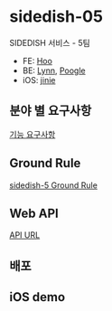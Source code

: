 # sidedish-05
SIDEDISH 서비스 - 5팀

* FE: [Hoo](https://github.com/choisohyun)
* BE: [Lynn](https://github.com/beemiel), [Poogle](https://github.com/suhyunsim)
* iOS: [jinie](https://github.com/idevjinie)

## 분야 별 요구사항
[기능 요구사항](https://docs.google.com/spreadsheets/d/1wDboc7oGAcU2qL3w-UWkFCUyNRhPdcsOummTNHO31rU/edit#gid=0)

## Ground Rule
[sidedish-5 Ground Rule](https://github.com/codesquad-member-2020/sidedish-05/wiki/%5BTeam%5D-Ground-Rule)

## Web API
[API URL](https://github.com/codesquad-member-2020/sidedish-05/wiki/%5BBE%5D-API-URL)

## 배포

## iOS demo
